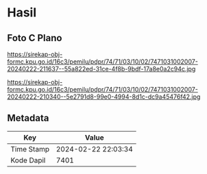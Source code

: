# Hasil

## Foto C Plano

https://sirekap-obj-formc.kpu.go.id/16c3/pemilu/pdpr/74/71/03/10/02/7471031002007-20240222-211637--55a822ed-31ce-4f8b-9bdf-17a8e0a2c94c.jpg

https://sirekap-obj-formc.kpu.go.id/16c3/pemilu/pdpr/74/71/03/10/02/7471031002007-20240222-210340--5e2791d8-99e0-4994-8d1c-dc9a45476f42.jpg


## Metadata

| Key        | Value               |
| ---------- | ------------------- |
| Time Stamp | 2024-02-22 22:03:34 |
| Kode Dapil | 7401                |



